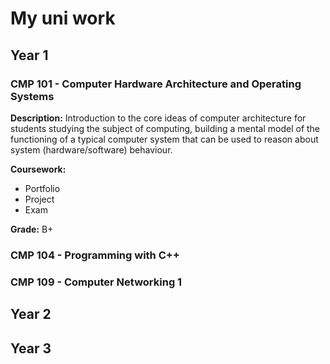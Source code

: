 # My uni work

## Year 1

### CMP 101 - Computer Hardware Architecture and Operating Systems

**Description:** Introduction to the core ideas of computer architecture for students studying the subject of computing, building a mental model of the functioning of a typical computer system that can be used to reason about system (hardware/software) behaviour.

**Coursework:**
- Portfolio
- Project
- Exam

**Grade:** B+


### CMP 104 - Programming with C++

### CMP 109 - Computer Networking 1

## Year 2

## Year 3
